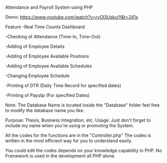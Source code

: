 Attendance and Payroll System using PHP

Demo: https://www.youtube.com/watch?v=rvOl3UskulY&t=241s

Feature
-Real Time Counts Dashboard

-Checking of Attendance (Time-In, Time-Out)

-Adding of Employee Details

-Adding of Employee Available Positions

-Adding of Employee Available Schedules

-Changing Employee Schedule

-Printing of DTR (Daily Time Record for specified dates)

-Printing of Payslip (For specified Dates)

Note: The Database Name is located inside the "Database" folder feel free to modify the database name you like.

Purpose: Thesis, Business Integration, etc.
Usage: Just don't forget to include my name when you're using or promoting the System.

All the codes for the functions are in the "Controller.php" The codes is written in the most efficient way for you to understand easily.

You could edit the codes depends on your knowledge capability in PHP.
No Framework is used in the development all PHP alone.
